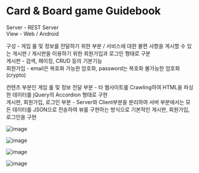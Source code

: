 # Card & Board game Guidebook

Server - REST Server<br/>
View - Web / Android<br/>

구성 - 게임 룰 및 정보를 전달하기 위한 부분 / 서비스에 대한 불편 사항을 게시할 수 있는 게시판 / 게시판을 이용하기 위한 회원가입과 로그인 형태로 구분<br/>
게시판 - 검색, 페이징, CRUD 등의 기본기능<br/>
회원가입 - email은 복호화 가능한 암호화, password는 복호화 불가능한 암호화(crypto)<br/>


컨텐츠 부분인 게임 룰 및 정보 전달 부분 - 타 웹사이트를 Crawling하여 HTML을 파싱한 데이터를 jQuery의 Accordion 형태로 구현 <br/>
게시판, 회원가입, 로그인 부분 -  Server와 Client부분을 분리하여 서버 부분에서는 모든 데이터를 JSON으로 전송하여 뷰를 구현하는 방식으로 기본적인 게시판, 회원가입, 로그인을 구현

 
![image](https://user-images.githubusercontent.com/63395994/115343833-6fcaa180-a1e7-11eb-9444-7d810b4c1658.png)

![image](https://user-images.githubusercontent.com/63395994/115344020-adc7c580-a1e7-11eb-8ff2-91e3615b00e9.png)

![image](https://user-images.githubusercontent.com/63395994/115344071-c59f4980-a1e7-11eb-83ef-0fc1796d8d6b.png)

![image](https://user-images.githubusercontent.com/63395994/115344127-dbad0a00-a1e7-11eb-9291-145ebaf13710.png)




